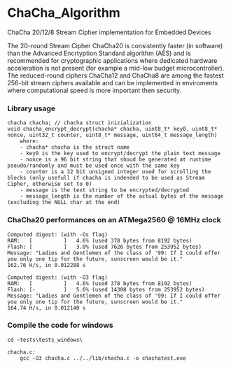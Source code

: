# ChaCha_Algorithm
ChaCha 20/12/8 Stream Cipher implementation for Embedded Devices

The 20-round Stream Cipher ChaCha20 is consistently faster (in software) than the Advanced Encrtyption Standard algorithm (AES) and is recommended for cryptographic applications where dedicated hardware acceleration is not present (for example a mid-low budget microcontroller). The reduced-round ciphers ChaCha12 and ChaCha8 are among the fastest 256-bit stream ciphers available and can be implemented in enviroments where computational speed is more important then security. 

### Library usage
```
chacha chacha; // chacha struct inizialization
void chacha_encrypt_decrypt(chacha* chacha, uint8_t* key0, uint8_t* nonce, uint32_t counter, uint8_t* message, uint64_t message_length)
    where:
    - chacha* chacha is the struct name
    - key0 is the key used to encrypt/decrypt the plain text message
    - nonce is a 96 bit string that shoud be generated at runtime pseudo/randomly and must be used once with the same key
    - counter is a 32 bit unsigned integer used for scrolling the blocks (only usefull if chacha is indended to be used as Stream Cipher, otherwise set to 0)
    - message is the text string to be encrypted/decrypted
    - message_length is the number of the actual bytes of the message (excluding the NULL char at the end)
```
### ChaCha20 performances on an ATMega2560 @ 16MHz clock
```
Computed digest: (with -Os flag)
RAM:   [          ]   4.6% (used 378 bytes from 8192 bytes)
Flash: [          ]   3.0% (used 7626 bytes from 253952 bytes)
Message: "Ladies and Gentlemen of the class of '99: If I could offer you only one tip for the future, sunscreen would be it."
162.76 H/s, in 0.012288 s

Computed digest: (with -O3 flag)
RAM:   [          ]   4.6% (used 378 bytes from 8192 bytes)
Flash: [-         ]   5.6% (used 14308 bytes from 253952 bytes)
Message: "Ladies and Gentlemen of the class of '99: If I could offer you only one tip for the future, sunscreen would be it."
164.74 H/s, in 0.012140 s
```
### Compile the code for windows
```
cd ~tests\tests_windows\

chacha.c:
    gcc -O3 chacha.c ../../lib/chacha.c -o chachatest.exe
```
